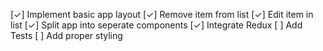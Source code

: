[✓] Implement basic app layout
[✓] Remove item from list
[✓] Edit item in list
[✓] Split app into seperate components
[✓] Integrate Redux
[ ] Add Tests
[ ] Add proper styling
